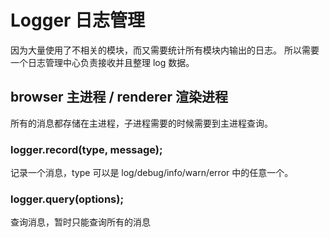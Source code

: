 # Logger 日志管理

因为大量使用了不相关的模块，而又需要统计所有模块内输出的日志。
所以需要一个日志管理中心负责接收并且整理 log 数据。

## browser 主进程 / renderer 渲染进程

所有的消息都存储在主进程，子进程需要的时候需要到主进程查询。

### logger.record(type, message);

记录一个消息，type 可以是 log/debug/info/warn/error 中的任意一个。

### logger.query(options);

查询消息，暂时只能查询所有的消息
